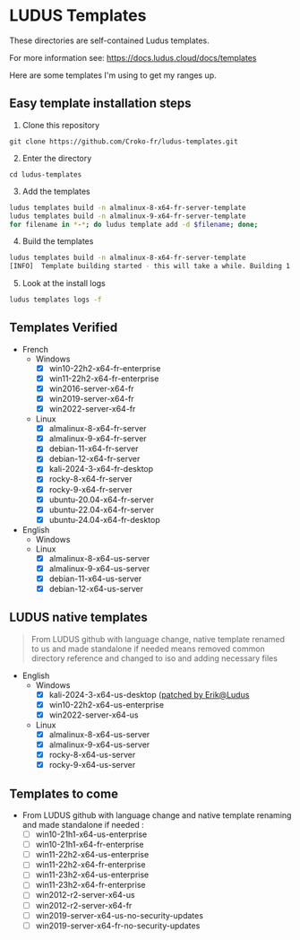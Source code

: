 # LUDUS Templates

These directories are self-contained Ludus templates.

For more information see: https://docs.ludus.cloud/docs/templates

Here are some templates I'm using to get my ranges up.


## Easy template installation steps

1. Clone this repository

`git clone https://github.com/Croko-fr/ludus-templates.git`

2. Enter the directory

`cd ludus-templates`

3. Add the templates

```bash
ludus templates build -n almalinux-8-x64-fr-server-template
ludus templates build -n almalinux-9-x64-fr-server-template
for filename in *-*; do ludus template add -d $filename; done;
```

4. Build the templates

```bash
ludus templates build -n almalinux-8-x64-fr-server-template
[INFO]  Template building started - this will take a while. Building 1 template(s) at a time.
```

5. Look at the install logs

```bash
ludus templates logs -f
```

## Templates Verified

- French
  - Windows
    - [x] win10-22h2-x64-fr-enterprise
    - [x] win11-22h2-x64-fr-enterprise
    - [x] win2016-server-x64-fr
    - [x] win2019-server-x64-fr
    - [x] win2022-server-x64-fr
  - Linux
    - [x] almalinux-8-x64-fr-server
    - [x] almalinux-9-x64-fr-server
    - [x] debian-11-x64-fr-server
    - [x] debian-12-x64-fr-server
    - [x] kali-2024-3-x64-fr-desktop
    - [x] rocky-8-x64-fr-server
    - [x] rocky-9-x64-fr-server
    - [x] ubuntu-20.04-x64-fr-server
    - [x] ubuntu-22.04-x64-fr-server
    - [x] ubuntu-24.04-x64-fr-desktop

- English
  - Windows
  - Linux
    - [x] almalinux-8-x64-us-server
    - [x] almalinux-9-x64-us-server
    - [x] debian-11-x64-us-server
    - [x] debian-12-x64-us-server

## LUDUS native templates

> From LUDUS github with language change, native template renamed to us and made standalone if needed
> means removed common directory reference and changed to iso and adding necessary files

- English
  - Windows
    - [x] kali-2024-3-x64-us-desktop ([patched by Erik@Ludus](https://gitlab.com/badsectorlabs/ludus/-/commit/9539122a664284beeb833edea2c465dc497fef15)
    - [x] win10-22h2-x64-us-enterprise
    - [x] win2022-server-x64-us
  - Linux
    - [x] almalinux-8-x64-us-server
    - [x] almalinux-9-x64-us-server
    - [x] rocky-8-x64-us-server
    - [x] rocky-9-x64-us-server

## Templates to come

- From LUDUS github with language change and native template renaming and made standalone if needed :
    - [ ] win10-21h1-x64-us-enterprise
    - [ ] win10-21h1-x64-fr-enterprise
    - [ ] win11-22h2-x64-us-enterprise
    - [ ] win11-22h2-x64-fr-enterprise
    - [ ] win11-23h2-x64-us-enterprise
    - [ ] win11-23h2-x64-fr-enterprise
    - [ ] win2012-r2-server-x64-us
    - [ ] win2012-r2-server-x64-fr
    - [ ] win2019-server-x64-us-no-security-updates
    - [ ] win2019-server-x64-fr-no-security-updates
